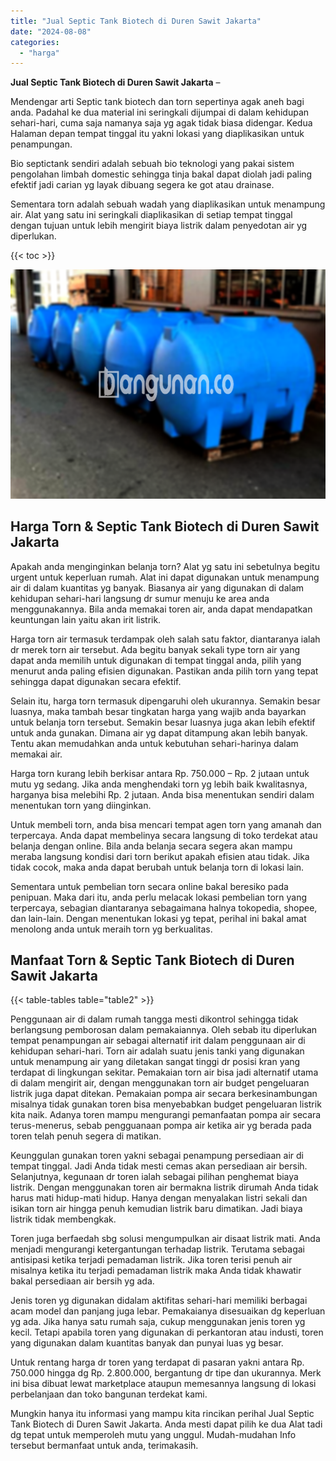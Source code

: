 ```yaml
---
title: "Jual Septic Tank Biotech di Duren Sawit Jakarta"
date: "2024-08-08"
categories: 
  - "harga"
---
```


**Jual Septic Tank Biotech di Duren Sawit Jakarta** –

Mendengar arti Septic tank biotech dan torn sepertinya agak aneh bagi anda. Padahal ke dua material ini seringkali dijumpai di dalam kehidupan sehari-hari, cuma saja namanya saja yg agak tidak biasa didengar. Kedua Halaman depan tempat tinggal itu yakni lokasi yang diaplikasikan untuk penampungan.

Bio septictank sendiri adalah sebuah bio teknologi yang pakai sistem pengolahan limbah domestic sehingga tinja bakal dapat diolah jadi paling efektif jadi carian yg layak dibuang segera ke got atau drainase.

Sementara torn adalah sebuah wadah yang diaplikasikan untuk menampung air. Alat yang satu ini seringkali diaplikasikan di setiap tempat tinggal dengan tujuan untuk lebih mengirit biaya listrik dalam penyedotan air yg diperlukan.

{{< toc >}}

![Jual Septic Tank Biotech di Duren Sawit Jakarta](/images/jual-bio-septictank-16.png)

## Harga Torn & Septic Tank Biotech di Duren Sawit Jakarta

Apakah anda menginginkan belanja torn? Alat yg satu ini sebetulnya begitu urgent untuk keperluan rumah. Alat ini dapat digunakan untuk menampung air di dalam kuantitas yg banyak. Biasanya air yang digunakan di dalam kehidupan sehari-hari langsung dr sumur menuju ke area anda menggunakannya. Bila anda memakai toren air, anda dapat mendapatkan keuntungan lain yaitu akan irit listrik.

Harga torn air termasuk terdampak oleh salah satu faktor, diantaranya ialah dr merek torn air tersebut. Ada begitu banyak sekali type torn air yang dapat anda memilih untuk digunakan di tempat tinggal anda, pilih yang menurut anda paling efisien digunakan. Pastikan anda pilih torn yang tepat sehingga dapat digunakan secara efektif.

Selain itu, harga torn termasuk dipengaruhi oleh ukurannya. Semakin besar luasnya, maka tambah besar tingkatan harga yang wajib anda bayarkan untuk belanja torn tersebut. Semakin besar luasnya juga akan lebih efektif untuk anda gunakan. Dimana air yg dapat ditampung akan lebih banyak. Tentu akan memudahkan anda untuk kebutuhan sehari-harinya dalam memakai air.

Harga torn kurang lebih berkisar antara Rp. 750.000 – Rp. 2 jutaan untuk mutu yg sedang. Jika anda menghendaki torn yg lebih baik kwalitasnya, harganya bisa melebihi Rp. 2 jutaan. Anda bisa menentukan sendiri dalam menentukan torn yang diinginkan.

Untuk membeli torn, anda bisa mencari tempat agen torn yang amanah dan terpercaya. Anda dapat membelinya secara langsung di toko terdekat atau belanja dengan online. Bila anda belanja secara segera akan mampu meraba langsung kondisi dari torn berikut apakah efisien atau tidak. Jika tidak cocok, maka anda dapat berubah untuk belanja torn di lokasi lain.

Sementara untuk pembelian torn secara online bakal beresiko pada penipuan. Maka dari itu, anda perlu melacak lokasi pembelian torn yang terpercaya, sebagian diantaranya sebagaimana halnya tokopedia, shopee, dan lain-lain. Dengan menentukan lokasi yg tepat, perihal ini bakal amat menolong anda untuk meraih torn yg berkualitas.

## Manfaat Torn & Septic Tank Biotech di Duren Sawit Jakarta

{{< table-tables table="table2" >}}

Penggunaan air di dalam rumah tangga mesti dikontrol sehingga tidak berlangsung pemborosan dalam pemakaiannya. Oleh sebab itu diperlukan tempat penampungan air sebagai alternatif irit dalam penggunaan air di kehidupan sehari-hari. Torn air adalah suatu jenis tanki yang digunakan untuk menampung air yang diletakan sangat tinggi dr posisi kran yang terdapat di lingkungan sekitar. Pemakaian torn air bisa jadi alternatif utama di dalam mengirit air, dengan menggunakan torn air budget pengeluaran listrik juga dapat ditekan. Pemakaian pompa air secara berkesinambungan misalnya tidak gunakan toren bisa menyebabkan budget pengeluaran listrik kita naik. Adanya toren mampu mengurangi pemanfaatan pompa air secara terus-menerus, sebab pengguanaan pompa air ketika air yg berada pada toren telah penuh segera di matikan.

Keunggulan gunakan toren yakni sebagai penampung persediaan air di tempat tinggal. Jadi Anda tidak mesti cemas akan persediaan air bersih. Selanjutnya, kegunaan dr toren ialah sebagai pilihan penghemat biaya listrik. Dengan menggunakan toren air bermakna listrik dirumah Anda tidak harus mati hidup-mati hidup. Hanya dengan menyalakan listri sekali dan isikan torn air hingga penuh kemudian listrik baru dimatikan. Jadi biaya listrik tidak membengkak.

Toren juga berfaedah sbg solusi mengumpulkan air disaat listrik mati. Anda menjadi mengurangi ketergantungan terhadap listrik. Terutama sebagai antisipasi ketika terjadi pemadaman listrik. Jika toren terisi penuh air misalnya ketika itu terjadi pemadaman listrik maka Anda tidak khawatir bakal persediaan air bersih yg ada.

Jenis toren yg digunakan didalam aktifitas sehari-hari memiliki berbagai acam model dan panjang juga lebar. Pemakaianya disesuaikan dg keperluan yg ada. Jika hanya satu rumah saja, cukup menggunakan jenis toren yg kecil. Tetapi apabila toren yang digunakan di perkantoran atau industi, toren yang digunakan dalam kuantitas banyak dan punyai luas yg besar.

Untuk rentang harga dr toren yang terdapat di pasaran yakni antara Rp. 750.000 hingga dg Rp. 2.800.000, bergantung dr tipe dan ukurannya. Merk ini bisa dibuat lewat marketplace ataupun memesannya langsung di lokasi perbelanjaan dan toko bangunan terdekat kami.

Mungkin hanya itu informasi yang mampu kita rincikan perihal Jual Septic Tank Biotech di Duren Sawit Jakarta. Anda mesti dapat pilih ke dua Alat tadi dg tepat untuk memperoleh mutu yang unggul. Mudah-mudahan Info tersebut bermanfaat untuk anda, terimakasih.
